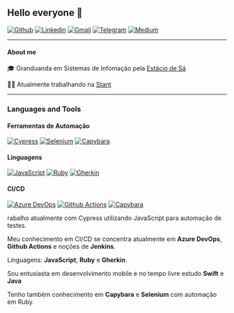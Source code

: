 ## Hello everyone :wave:
 
[![Github](https://img.shields.io/badge/-Github-595D60?style=flat-square&logo=Github&logoColor=white&link=https://github.com/nayaraquino/)](https://github.com/nayaraquino/)
[![Linkedin](https://img.shields.io/badge/-LinkedIn-595D60?style=flat-square&logo=Linkedin&logoColor=white&link=https://www.linkedin.com/in/nayaraquino//)](https://www.linkedin.com/in/nayaraquino/)
[![Gmail](https://img.shields.io/badge/-Gmail-595D60?style=flat-square&logo=Gmail&logoColor=white&link=mailto:nayaraquino7@gmail.com/)](mailto:nayaraquino7@gmail.com/)
[![Telegram](https://img.shields.io/badge/Telegram-595D60?style=flat-square&logo=Telegram&logoColor=white&link=https://t.me/nayaraquino)](https://t.me/nayaraquino)
[![Medium](https://img.shields.io/badge/Medium-595D60?style=flat-square&logo=Medium&logoColor=white&link=https://nayaraquino.medium.com/)](https://nayaraquino.medium.com/)

---
#### About me

:mortar_board:  Granduanda em Sistemas de Infomação pela [Estácio de Sá](https://estacio.br)

:woman_technologist:  Atualmente trabalhando na [Stant](https://github.com/stantmob)

---

### Languages and Tools

#### Ferramentas de Automação
[![Cypress](https://img.shields.io/badge/-Cypress-595D60?style=flat-square&logo=Cypress&logoColor=white&link=https://github.com/nayaraquino/)](https://github.com/nayaraquino/)
[![Selenium](https://img.shields.io/badge/-Selenium-595D60?style=flat-square&logo=Selenium&logoColor=white&link=https://github.com/nayaraquino/)](https://github.com/nayaraquino/)
[![Capybara](https://img.shields.io/badge/-Capybara-595D60?style=flat-square&logo=Capybara&logoColor=white&link=https://github.com/nayaraquino/)](https://github.com/nayaraquino/)

#### Linguagens
[![JavaScript](https://img.shields.io/badge/-JavaScript-595D60?style=flat-square&logo=JavaScript&logoColor=white&link=https://github.com/nayaraquino/)](https://github.com/nayaraquino/)
[![Ruby](https://img.shields.io/badge/-Ruby-595D60?style=flat-square&logo=Ruby&logoColor=white&link=https://github.com/nayaraquino/)](https://github.com/nayaraquino/)
[![Gherkin](https://img.shields.io/badge/-Gherkin-595D60?style=flat-square&logo=Gherkin&logoColor=white&link=https://github.com/nayaraquino/)](https://github.com/nayaraquino/)

#### CI/CD
[![Azure DevOps](https://img.shields.io/badge/-AzureDevOps-595D60?style=flat-square&logo=AzureDevOps&logoColor=white&link=https://github.com/nayaraquino/)](https://github.com/nayaraquino/)
[![Github Actions](https://img.shields.io/badge/-Github-595D60?style=flat-square&logo=Gitub&logoColor=white&link=https://github.com/nayaraquino/)](https://github.com/nayaraquino/)
[![Capybara](https://img.shields.io/badge/-Capybara-595D60?style=flat-square&logo=Capybara&logoColor=white&link=https://github.com/nayaraquino/)](https://github.com/nayaraquino/)



rabalho atualmente com Cypress utilizando JavaScript para automação de testes.



Meu conhecimento em CI/CD se concentra atualmente em **Azure DevOps**, **Github Actions** e noções de **Jenkins**.

Linguagens: 
**JavaScript**, **Ruby** e **Gherkin**.
 
Sou entusiasta em desenvolvimento mobile e no tempo livre estudo **Swift** e **Java**

Tenho também conhecimento em **Capybara** e **Selenium** com automação em Ruby.







<!--
[![Nayara Github Status](https://github-readme-stats.vercel.app/api?username=nayaraquino&theme=blue-green)](https://github.com/nayaraquino/github-readme-stats)
<!--
**nayaraquino/nayaraquino** is a ✨ _special_ ✨ repository because its `README.md` (this file) appears on your GitHub profile.
